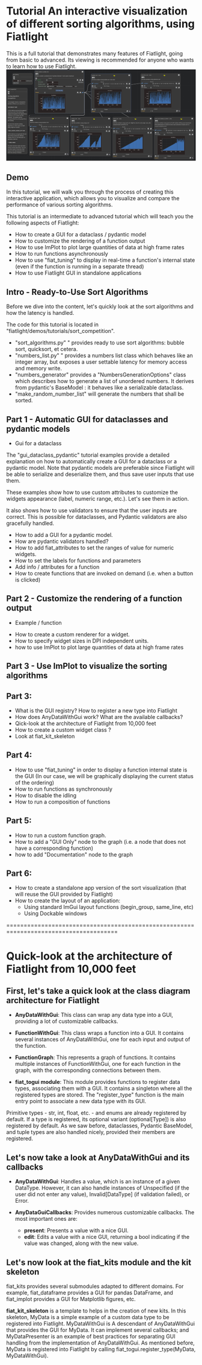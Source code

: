 Tutorial An interactive visualization of different sorting algorithms, using Fiatlight
======================================================================================

This is a full tutorial that demonstrates many features of Fiatlight, going from basic to advanced.
Its viewing is recommended for anyone who wants to learn how to use Fiatlight.
![img.png](img.png)


Demo
----
In this tutorial, we will walk you through the process of creating this interactive application, which allows you to visualize and compare the performance of various sorting algorithms.

This tutorial is an intermediate to advanced tutorial which will teach you the following aspects of Fiatlight:
- How to create a GUI for a dataclass / pydantic model
- How to customize the rendering of a function output
- How to use ImPlot to plot large quantities of data at high frame rates
- How to run functions asynchronously
- How to use "fiat_tuning" to display in real-time a function's internal state
  (even if the function is running in a separate thread)
- How to use Fiatlight GUI in standalone applications


Intro - Ready-to-Use Sort Algorithms
------------------------------------

Before we dive into the content, let's quickly look at the sort algorithms and how the latency is handled.

The  code for this tutorial is located in "fiatlight/demos/tutorials/sort_competition".

* "sort_algorithms.py" " provides  ready to use sort algorithms:  bubble sort, quicksort, et cetera.
* "numbers_list.py" " provides a numbers list class which behaves like an integer array,   but exposes a user settable latency for memory access and memory write.
* "numbers_generator" provides a "NumbersGenerationOptions" class which describes how to generate a list of unordered numbers.
It derives from pydantic's BaseModel : it behaves like a serializable dataclass.
* "make_random_number_list" will generate the numbers that shall be sorted.


Part 1 - Automatic GUI for dataclasses and pydantic models
----------------------------------------------------------
+ Gui for a dataclass

The "gui_dataclass_pydantic" tutorial examples provide a detailed explanation on how to automatically create a GUI for a dataclass or a pydantic model.
Note that pydantic models are preferable since Fiatlight will be able to serialize and deserialize them, and thus save user inputs that use them.

These examples show how to use custom attributes to customize the widgets appearance (label, numeric range, etc.).
Let's see them in action.

It also shows how to use validators to ensure that the user inputs are correct. This is possible for dataclasses, and Pydantic validators are also gracefully handled.

- How to add a GUI for a pydantic model.
- How are pydantic validators handled?
- How to add fiat_attributes to set the ranges of value for numeric widgets.
- How to set the labels for functions and parameters
- Add info / attributes for a function
- How to create functions that are invoked on demand (i.e. when a button is clicked)


Part 2 - Customize the rendering of a function output
-----------------------------------------------------
+ Example / function

- How to create a custom renderer for a widget.
- How to specify widget sizes in DPI independent units.
- how to use ImPlot to plot large quantities of data at high frame rates


Part 3 - Use ImPlot to visualize the sorting algorithms
-------------------------------------------------------


Part 3:
-------
- What is the GUI registry? How to register a new type into Fiatlight
- How does AnyDataWithGui work? What are the available callbacks?
- Qick-look at the architecture of Fiatlight from 10,000 feet
- How to create a custom widget class ?
- Look at fiat_kit_skeleton


Part 4:
-------
- How to use "fiat_tuning" in order to display a function internal state
  is the GUI
  (In our case, we will be graphically displaying the current status of the ordering)
- How to run functions as synchronously
- How to disable the idling
- How to run a composition of functions



Part 5:
-------
- How to run a custom function graph.
- How to add a "GUI Only" node to the graph (i.e. a node that does not have a corresponding function)
- how to add "Documentation" node to the graph



Part 6:
------
- How to create a standalone app version of the sort visualization
  (that will reuse the GUI provided by Fiatlight)
- How to create the layout of an application:
  - Using standard ImGui layout functions (begin_group, same_line, etc)
  - Using Dockable windows


======================================================================================

Quick-look at the architecture of Fiatlight from 10,000 feet
============================================================

First, let's take a quick look at the class diagram architecture for Fiatlight
------------------------------------------------------------------------------

- **AnyDataWithGui**: This class can wrap any data type into a GUI, providing a lot of customizable callbacks.

- **FunctionWithGui**: This class wraps a function into a GUI. It contains several instances of AnyDataWithGui, one for each input and output of the function.

- **FunctionGraph**: This represents a graph of functions. It contains multiple instances of FunctionWithGui, one for each function in the graph, with the corresponding connections between them.

- **fiat_togui module**: This module provides functions to register data types, associating them with a GUI. It contains a singleton where all the registered types are stored. The "register_type" function is the main entry point to associate a new data type with its GUI.

Primitive types - str, int, float, etc. - and enums are already registered by default. If a type is registered, its optional variant (optional[Type]) is also registered by default. As we saw before, dataclasses, Pydantic BaseModel, and tuple types are also handled nicely, provided their members are registered.

Let's now take a look at AnyDataWithGui and its callbacks
----------------------------------------------------------

- **AnyDataWithGui**: Handles a value, which is an instance of a given DataType. However, it can also handle instances of Unspecified (if the user did not enter any value), Invalid[DataType] (if validation failed), or Error.

- **AnyDataGuiCallbacks**: Provides numerous customizable callbacks. The most important ones are:
  - **present**: Presents a value with a nice GUI.
  - **edit**: Edits a value with a nice GUI, returning a bool indicating if the value was changed, along with the new value.

Let's now look at the fiat_kits module and the kit skeleton
------------------------------------------------------------

fiat_kits provides several submodules adapted to different domains. For example, fiat_dataframe provides a GUI for pandas DataFrame, and fiat_implot provides a GUI for Matplotlib figures, etc.

**fiat_kit_skeleton** is a template to helps in the creation of new kits. In this skeleton, MyData is a simple example of a custom data type to be registered into Fiatlight. MyDataWithGui is A descendant of AnyDataWithGui that provides the GUI for MyData. It can implement several callbacks; and MyDataPresenter is an example of best practices for separating GUI handling from the implementation of AnyDataWithGui.
 As mentioned before, MyData is registered into Fiatlight by calling fiat_togui.register_type(MyData, MyDataWithGui).


